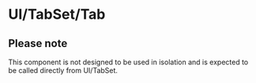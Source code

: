# UI/TabSet/Tab

## Please note

This component is not designed to be used in isolation and is expected to be called directly from UI/TabSet.
